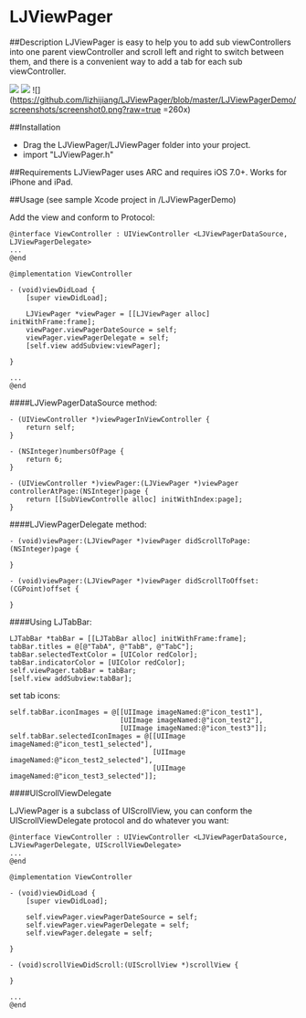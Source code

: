 # LJViewPager

##Description
LJViewPager is easy to help you to add sub viewControllers into one parent viewController and scroll left and right to switch between them, and there is a convenient way to add a tab for each sub viewController.

![](https://i.imgflip.com/lmn33.gif) 
![](https://i.imgflip.com/lmmxg.gif)
![](https://github.com/lizhijiang/LJViewPager/blob/master/LJViewPagerDemo/screenshots/screenshot0.png?raw=true =260x)


##Installation
* Drag the LJViewPager/LJViewPager folder into your project.
* import "LJViewPager.h"

##Requirements
LJViewPager uses ARC and requires iOS 7.0+. Works for iPhone and iPad.

##Usage
(see sample Xcode project in /LJViewPagerDemo)

Add the view and conform to Protocol:

```
@interface ViewController : UIViewController <LJViewPagerDataSource, LJViewPagerDelegate>
...
@end

@implementation ViewController

- (void)viewDidLoad {
    [super viewDidLoad];
    
    LJViewPager *viewPager = [[LJViewPager alloc] initWithFrame:frame];
    viewPager.viewPagerDateSource = self;
    viewPager.viewPagerDelegate = self;
    [self.view addSubview:viewPager];
    
}

...
@end

```

####LJViewPagerDataSource method:

```
- (UIViewController *)viewPagerInViewController {
    return self;
}

- (NSInteger)numbersOfPage {
    return 6;
}

- (UIViewController *)viewPager:(LJViewPager *)viewPager controllerAtPage:(NSInteger)page {
    return [[SubViewControlle alloc] initWithIndex:page];
}
```

####LJViewPagerDelegate method:

```
- (void)viewPager:(LJViewPager *)viewPager didScrollToPage:(NSInteger)page {

}

- (void)viewPager:(LJViewPager *)viewPager didScrollToOffset:(CGPoint)offset {
    
}
```

####Using LJTabBar:
```
LJTabBar *tabBar = [[LJTabBar alloc] initWithFrame:frame];
tabBar.titles = @[@"TabA", @"TabB", @"TabC"];
tabBar.selectedTextColor = [UIColor redColor];
tabBar.indicatorColor = [UIColor redColor];
self.viewPager.tabBar = tabBar;
[self.view addSubview:tabBar];
```

set tab icons:

```
self.tabBar.iconImages = @[[UIImage imageNamed:@"icon_test1"],
                           [UIImage imageNamed:@"icon_test2"],
                           [UIImage imageNamed:@"icon_test3"]];
self.tabBar.selectedIconImages = @[[UIImage imageNamed:@"icon_test1_selected"],
                                   [UIImage imageNamed:@"icon_test2_selected"],
                                   [UIImage imageNamed:@"icon_test3_selected"]];
```

####UIScrollViewDelegate

LJViewPager is a subclass of UIScrollView, you can conform the UIScrollViewDelegate protocol and do whatever you want:

```
@interface ViewController : UIViewController <LJViewPagerDataSource, LJViewPagerDelegate, UIScrollViewDelegate>
...
@end

@implementation ViewController

- (void)viewDidLoad {
    [super viewDidLoad];
    
    self.viewPager.viewPagerDateSource = self;
    self.viewPager.viewPagerDelegate = self;
    self.viewPager.delegate = self;
    
}

- (void)scrollViewDidScroll:(UIScrollView *)scrollView {
    
}

...
@end

```


